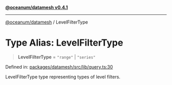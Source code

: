 [**@oceanum/datamesh v0.4.1**](../README.md)

***

[@oceanum/datamesh](../README.md) / LevelFilterType

# Type Alias: LevelFilterType

> **LevelFilterType** = `"range"` \| `"series"`

Defined in: [packages/datamesh/src/lib/query.ts:30](https://github.com/oceanum-io/oceanum-js/blob/6ea95bc75340e32d4166044b1046d4453dd46745/packages/datamesh/src/lib/query.ts#L30)

LevelFilterType type representing types of level filters.
